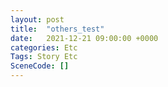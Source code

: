 ```yaml
---
layout: post
title:  "others_test"
date:   2021-12-21 09:00:00 +0000
categories: Etc
Tags: Story Etc
SceneCode: []
---
```


